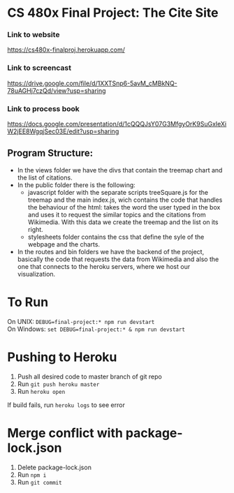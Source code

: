 # CS 480x Final Project: The Cite Site

### Link to website
https://cs480x-finalproj.herokuapp.com/

### Link to screencast
https://drive.google.com/file/d/1XXTSnp6-5avM_cMBkNQ-78uAGHj7czQd/view?usp=sharing
### Link to process book
https://docs.google.com/presentation/d/1cQQQJsY07G3MfgyOrK9SuGxIeXiW2jEE8WgqjSec03E/edit?usp=sharing

## Program Structure: 
- In the views folder we have the divs that contain the treemap chart and the list of citations.
- In the public folder there is the following:
  - javascript folder with the separate scripts treeSquare.js for the treemap and the main index.js, wich contains the code that handles       the behaviour of the html: takes the word the user typed in the box and uses it to request the similar topics and the citations from       Wikimedia. With this data we create the treemap and the list on its right.
  - stylesheets folder contains the css that define the syle of the webpage and the charts.
- In the routes and bin folders we have the backend of the project, basically the code that requests the data from Wikimedia and also the   one that connects to the heroku servers, where we host our visualization.
  
# To Run
On UNIX: `DEBUG=final-project:* npm run devstart`  
On Windows: `set DEBUG=final-project:* & npm run devstart`

# Pushing to Heroku
1) Push all desired code to master branch of git repo
2) Run `git push heroku master`
3) Run `heroku open`

If build fails, run `heroku logs` to see error

# Merge conflict with package-lock.json
1) Delete package-lock.json
2) Run `npm i`
3) Run `git commit`

